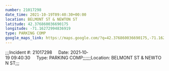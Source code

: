```yaml
---
number: 21017298
date_time: 2021-10-19T09:40:30+00:00
location: BELMONT ST & NEWTON ST
latitude: 42.376860036690175
longitude: -71.16272994836919
type: PARKING COMP
google_maps_link: https://maps.google.com/?q=42.376860036690175,-71.16272994836919
---
```


;;;Incident #: 21017298     Date: 2021‐10‐19 09:40:30     Type: PARKING COMP;;;;;;Location: BELMONT ST & NEWTON ST;;;
